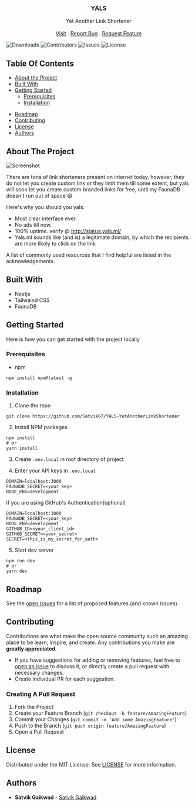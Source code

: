 <p align="center">
  <h3 align="center">YALS</h3>
  <p align="center">
    Yet Another Link Shortener
    <br/>
    <br/>
    <a href="https://yals.ml">Visit</a>
    .
    <a href="https://github.com/SatvikG7/YALS-YetAnotherLinkShortener/issues">Report Bug</a>
    .
    <a href="https://github.com/SatvikG7/YALS-YetAnotherLinkShortener/issues">Request Feature</a>
  </p>
</p>

![Downloads](https://img.shields.io/github/deployments/SatvikG7/YALS-YetAnotherLinkShortener/production?label=vercel&logo=vercel&logoColor=white) ![Contributors](https://img.shields.io/github/contributors/SatvikG7/YALS-YetAnotherLinkShortener?color=dark-green) ![Issues](https://img.shields.io/github/issues/SatvikG7/YALS-YetAnotherLinkShortener) ![License](https://img.shields.io/github/license/SatvikG7/YALS-YetAnotherLinkShortener)

## Table Of Contents

-   [About the Project](#about-the-project)
-   [Built With](#built-with)
-   [Getting Started](#getting-started)
    -   [Prerequisites](#prerequisites)
    -   [Installation](#installation)
<!-- -   [Usage](#usage) -->
-   [Roadmap](#roadmap)
-   [Contributing](#contributing)
-   [License](#license)
-   [Authors](#authors)

## About The Project

![Screenshot](https://raw.githubusercontent.com/SatvikG7/YALS-YetAnotherLinkShortener/master/public/screenshot.jpeg)

There are tons of link shorteners present on internet today, however, they do not let you create custom link or they limit them till some extent, but yals will soon let you create custom branded links for free, until my FaunaDB doesn't run out of space :smile:

Here's why you should you yals:
-   Most clear interface ever.
-   No ads till now.
-   100% uptime. verify @ http://status.yals.ml/
-   Yals.ml sounds like (and is) a legitimate domain, by which the recipients are more likely to click on the link


A list of commonly used resources that I find helpful are listed in the acknowledgements.

## Built With

- Nextjs
- Tailwaind CSS
- FaunaDB

## Getting Started

Here is how you can get started with the project locally

### Prerequisites

-   npm

```
npm install npm@latest -g
```

### Installation

1. Clone the repo
```
git clone https://github.com/SatvikG7/YALS-YetAnotherLinkShortener
```

2. Install NPM packages
```
npm install
# or
yarn install
```

3. Create `.env.local` in root directory of project

4. Enter your API keys in `.env.local`
```
DOMAIN=localhost:3000
FAUNADB_SECRET=<your_key>
NODE_ENV=development
```
If you are using GitHub's Authentication(optional)
```
DOMAIN=localhost:3000
FAUNADB_SECRET=<your_key>
NODE_ENV=development
GITHUB_ID=<your_client_id>
GITHUB_SECRET=<your_secret>
SECRET=<this_is_my_secret_for_auth>
```

5. Start dev server
```
npm run dev
# or
yarn dev
```

## Roadmap

See the [open issues](https://github.com/SatvikG7/YALS-YetAnotherLinkShortener/issues) for a list of proposed features (and known issues).

## Contributing

Contributions are what make the open source community such an amazing place to be learn, inspire, and create. Any contributions you make are **greatly appreciated**.

-   If you have suggestions for adding or removing features, feel free to [open an issue](https://github.com/SatvikG7/YALS-YetAnotherLinkShortener/issues/new) to discuss it, or directly create a pull request with necessary changes.
-   Create individual PR for each suggestion.

### Creating A Pull Request

1. Fork the Project
2. Create your Feature Branch (`git checkout -b feature/AmazingFeature`)
3. Commit your Changes (`git commit -m 'Add some AmazingFeature'`)
4. Push to the Branch (`git push origin feature/AmazingFeature`)
5. Open a Pull Request

## License

Distributed under the MIT License. See [LICENSE](https://github.com/SatvikG7/YALS-YetAnotherLinkShortener/blob/main/LICENSE) for more information.

## Authors

-   **Satvik Gaikwad** - [Satvik Gaikwad](https://github.com/SatvikG7/)
